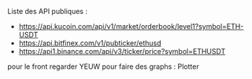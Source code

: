 Liste des API publiques : 
- https://api.kucoin.com/api/v1/market/orderbook/level1?symbol=ETH-USDT
- https://api.bitfinex.com/v1/pubticker/ethusd
- https://api1.binance.com/api/v3/ticker/price?symbol=ETHUSDT

pour le front regarder YEUW
pour faire des graphs : Plotter
